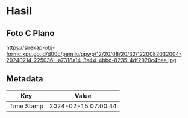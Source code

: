 # Hasil

## Foto C Plano

https://sirekap-obj-formc.kpu.go.id/d00c/pemilu/ppwp/12/20/08/20/32/1220082032004-20240214-225036--a7318a14-3a44-4bbd-8235-4df2920c4bee.jpg


## Metadata

| Key        | Value               |
| ---------- | ------------------- |
| Time Stamp | 2024-02-15 07:00:44 |



